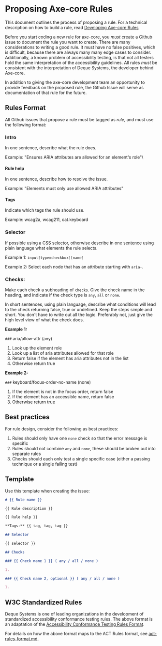 # Proposing Axe-core Rules

This document outlines the process of proposing a rule. For a technical description on how to build a rule, read [Developing Axe-core Rules](./rule-development.md)

Before you start coding a new rule for axe-core, you *must* create a Github issue to document the rule you want to create. There are many considerations to writing a good rule. It must have no false positives, which is difficult, because there are always many many edge cases to consider. Additionally, a known problem of accessibility testing, is that not all testers hold the same interpretation of the accessibility guidelines. All rules *must* be consistent with the interpretation of Deque Systems, the developer behind Axe-core. 

In addition to giving the axe-core development team an opportunity to provide feedback on the proposed rule, the Github Issue will serve as documentation of that rule for the future.

## Rules Format

All Github issues that propose a rule must be tagged as *rule*, and must use the following format:

### Intro

In one sentence, describe what the rule does.

Example: "Ensures ARIA attributes are allowed for an element's role"\

#### Rule help

In one sentence, describe how to resolve the issue.

Example: "Elements must only use allowed ARIA attributes"

#### Tags

Indicate which tags the rule should use.

Example: wcag2a, wcag211, cat.keyboard

### Selector

If possible using a CSS selector, otherwise describe in one sentence using plain language what elements the rule selects.

Example 1: `input[type=checkbox][name]`

Example 2: Select each node that has an attribute starting with `aria-`.

### Checks:

Make each check a subheading of `checks`. Give the check name in the heading, and indicate if the check type is `any`, `all` or `none`.

In short sentences, using plain language, describe what conditions will lead to the check returning false, true or undefined. Keep the steps simple and short. You don't have to write out all the logic. Preferably not, just give the high level view of what the check does.

**Example 1:**

`###` aria/allow-attr (any)

1. Look up the element role
2. Look up a list of aria attributes allowed for that role
3. Return false if the element has aria attributes not in the list
4. Otherwise return true

**Example 2:**

`###` keyboard/focus-order-no-name (none)

1. If the element is not in the focus order, return false
2. If the element has an accessible name, return false
3. Otherwise return true

## Best practices

For rule design, consider the following as best practices:

1. Rules should only have one `none` check so that the error message is specific
2. Rules should not combine `any` and `none`, these should be broken out into separate rules
3. Checks should each only test a single specific case (either a passing technique or a single failing test)

## Template

Use this template when creating the issue:

```markdown
# {{ Rule name }}

{{ Rule description }}

{{ Rule help }}

**Tags:** {{ tag, tag, tag }}

## Selector

{{ selector }}

## Checks

### {{ Check name 1 }} ( any / all / none )

1. 

### {{ Check name 2, optional }} ( any / all / none )

1. 
```

## W3C Standardized Rules

Deque Systems is one of leading organizations in the development of standardized accessibility conformance testing rules. The above format is an adaptation of the [Accessibility Conformance Testing Rules Format](https://www.w3.org/TR/act-rules-format/).

For details on how the above format maps to the ACT Rules format, see [act-rules-format.md](./act-rules-format.md).
